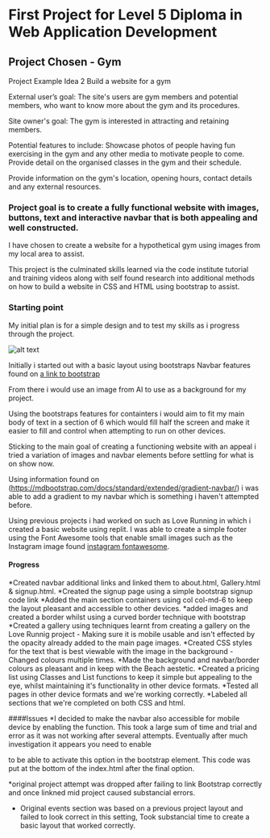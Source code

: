 # First Project for Level 5 Diploma in Web Application Development

## Project Chosen - Gym
Project Example Idea 2
Build a website for a gym

External user’s goal:
The site's users are gym members and potential members, who want to know more about the gym and its procedures.

Site owner's goal:
The gym is interested in attracting and retaining members.

Potential features to include:
Showcase photos of people having fun exercising in the gym and any other media to motivate people to come.
 Provide detail on the organised classes in the gym and their schedule.

Provide information on the gym's location, opening hours, contact details and any external resources.

### Project goal is to create a fully functional website with images, buttons, text and interactive navbar that is both appealing and well constructed.

I have chosen to create a website for a hypothetical gym using images from my local area to assist.

This project is the culminated skills learned via the code institute tutorial and training videos along with self found research into additional methods on how to build a website in CSS and HTML using bootstrap to assist.

### Starting point
My initial plan is for a simple design and to test my skills as i progress through the project.

![alt text](image.png)

Initially i started out with a basic layout using bootstraps Navbar features found on [a link to bootstrap](https://getbootstrap.com/docs/4.0/components/navbar/)

From there i would use an image from AI to use as a background for my project.

Using the bootstraps features for containters i would aim to fit my main body of text in a section of 6 which would fill half the screen and make it easier to fill and control when attempting to run on other devices.

Sticking to the main goal of creating a functioning website with an appeal i tried a variation of images and navbar elements before settling for what is on show now.

Using information found on (https://mdbootstrap.com/docs/standard/extended/gradient-navbar/) i was able to add a gradient to my navbar which is something i haven't attempted before.

Using previous projects i had worked on such as Love Running in which i created a basic website using replit. I was able to create a simple footer using the Font Awesome tools that enable small images such as the Instagram image found [instagram fontawesome](https://fontawesome.com/icons/instagram?f=brands&s=solid). 

#### Progress

*Created navbar additional links and linked them to about.html, Gallery.html & signup.html.
*Created the signup page using a simple bootstrap signup code link 
*Added the main section containers using col col-md-6 to keep the layout pleasant and accessible to other devices.
*added images and created a border whilst using a curved border technique with bootstrap
*Created a gallery using techniques learnt from creating a gallery on the Love Runnig project - Making sure it is mobile usable and isn't effected by the opacity already added to the main page images.
*Created CSS styles for the text that is best viewable with the image in the background - Changed colours multiple times.
*Made the background and navbar/border colours as pleasant and in keep with the Beach aestetic.
*Created a pricing list using Classes and List functions to keep it simple but appealing to the eye, whilst maintaining it's functionality in other device formats.
*Tested all pages in other device formats and we're working correctly.
*Labeled all sections that we're completed on both CSS and html.

####Issues
*I decided to make the navbar also accessible for mobile device by enabling the function. This took a large sum of time and trial and error as it was not working after several attempts.
Eventually after much investigation it appears you need to enable 
<script src="https://cdn.jsdelivr.net/npm/bootstrap@5.3.3/dist/js/bootstrap.bundle.min.js" integrity="sha384-YvpcrYf0tY3lHB60NNkmXc5s9fDVZLESaAA55NDzOxhy9GkcIdslK1eN7N6jIeHz" crossorigin="anonymous"></script> to be able to activate this option in the bootstrap element. This code was put at the bottom of the index.html after the final </body> option.
*original project attempt was dropped after failing to link Bootstrap correctly and once linkned mid project caused substancial errors.
* Original events section was based on a previous project layout and failed to look correct in this setting, Took substancial time to create a basic layout that worked correctly.


